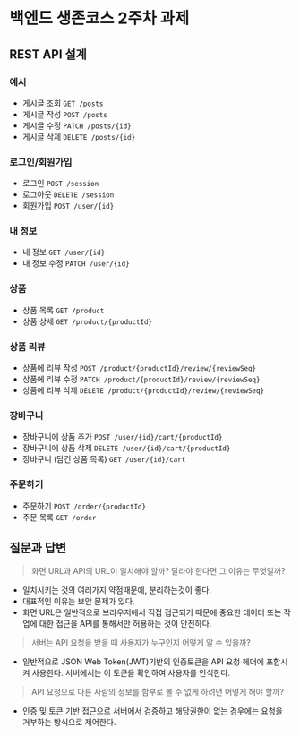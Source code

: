 # 백엔드 생존코스 2주차 과제

## REST API 설계

### 예시

- 게시글 조회 `GET /posts`
- 게시글 작성 `POST /posts`
- 게시글 수정 `PATCH /posts/{id}`
- 게시글 삭제 `DELETE /posts/{id}`

### 로그인/회원가입

- 로그인 `POST /session`
- 로그아웃 `DELETE /session`
- 회원가입 `POST /user/{id}`

### 내 정보

- 내 정보 `GET /user/{id}`
- 내 정보 수정 `PATCH /user/{id}`

### 상품

- 상품 목록 `GET /product`
- 상품 상세 `GET /product/{productId}`

### 상품 리뷰

- 상품에 리뷰 작성 `POST /product/{productId}/review/{reviewSeq}`
- 상품에 리뷰 수정 `PATCH /product/{productId}/review/{reviewSeq}`
- 상품에 리뷰 삭제 `DELETE /product/{productId}/review/{reviewSeq}`

### 장바구니

- 장바구니에 상품 추가 `POST /user/{id}/cart/{productId}`
- 장바구니에 상품 삭제 `DELETE /user/{id}/cart/{productId}`
- 장바구니 (담긴 상품 목록) `GET /user/{id}/cart`

### 주문하기

- 주문하기 `POST /order/{productId}`
- 주문 목록 `GET /order`

## 질문과 답변

> 화면 URL과 API의 URL이 일치해야 할까? 달라야 한다면 그 이유는 무엇일까?
- 일치시키는 것의 여러가지 약점때문에, 분리하는것이 좋다. 
- 대표적인 이유는 보안 문제가 있다. 
- 화면 URL은 일반적으로 브라우저에서 직접 접근되기 때문에 중요한 데이터 또는 작업에 대한 접근을 API를 통해서만 허용하는 것이 안전하다.
> 서버는 API 요청을 받을 때 사용자가 누구인지 어떻게 알 수 있을까?
- 일반적으로 JSON Web Token(JWT)기반의 인증토큰을 API 요청 헤더에 포함시켜 사용한다. 서버에서는 이 토큰을 확인하여 사용자를 인식한다.
> API 요청으로 다른 사람의 정보를 함부로 볼 수 없게 하려면 어떻게 해야 할까?
- 인증 및 토큰 기반 접근으로 서버에서 검증하고 해당권한이 없는 경우에는 요청을 거부하는 방식으로 제어한다.
